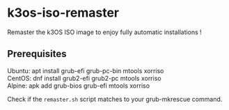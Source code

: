 # k3os-iso-remaster
Remaster the k3OS ISO image to enjoy fully automatic installations !

## Prerequisites
Ubuntu: apt install grub-efi grub-pc-bin mtools xorriso  
CentOS: dnf install grub2-efi grub2-pc mtools xorriso  
Alpine: apk add grub-bios grub-efi mtools xorriso

Check if the `remaster.sh` script matches to your grub-mkrescue command.